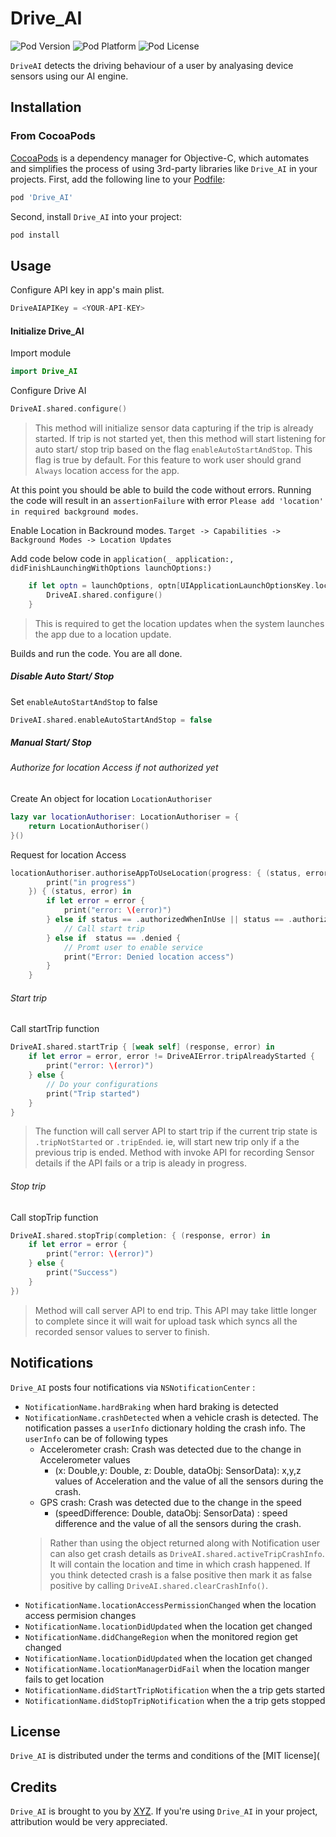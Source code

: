 # Drive_AI

![Pod Version](https://img.shields.io/cocoapods/v/SVProgressHUD.svg?style=flat)
![Pod Platform](https://img.shields.io/cocoapods/p/SVProgressHUD.svg?style=flat)
![Pod License](https://img.shields.io/cocoapods/l/SVProgressHUD.svg?style=flat)

`DriveAI` detects the driving behaviour of a user by analyasing device sensors using our AI engine.

## Installation

### From CocoaPods

[CocoaPods](http://cocoapods.org) is a dependency manager for Objective-C, which automates and simplifies the process of using 3rd-party libraries like `Drive_AI` in your projects. First, add the following line to your [Podfile](http://guides.cocoapods.org/using/using-cocoapods.html):

```ruby
pod 'Drive_AI'
```
Second, install `Drive_AI` into your project:

```ruby
pod install
```

## Usage

Configure API key in app's main plist.
```swift
DriveAIAPIKey = <YOUR-API-KEY>
```
#### Initialize Drive_AI
Import module
```swift
import Drive_AI
```
Configure Drive AI
```swift
DriveAI.shared.configure()
```
> This method will initialize sensor data capturing if the trip is already started. If trip is not started yet, then this method will start listening for auto start/ stop trip based on the flag ```enableAutoStartAndStop```. This flag is true by default. For this feature to work user should grand ```Always``` location access for the app.

At this point you should be able to build the code without errors. Running the code will result in an ```assertionFailure``` with error ```Please add 'location' in required background modes```.

Enable Location in Backround modes.
```Target -> Capabilities -> Background Modes -> Location Updates```

Add code below code in ```application(_ application:, didFinishLaunchingWithOptions launchOptions:)```

```swift
    if let optn = launchOptions, optn[UIApplicationLaunchOptionsKey.location] != nil {
    	DriveAI.shared.configure()
    }
```
> This is required to get the location updates when the system launches the app due to a location update.

Builds and run the code. You are all done.

##### Disable Auto Start/ Stop

Set ```enableAutoStartAndStop``` to false
```swift
DriveAI.shared.enableAutoStartAndStop = false
```
##### Manual Start/ Stop

###### Authorize for location Access if not authorized yet
Create An object for location `LocationAuthoriser`
```swift
lazy var locationAuthoriser: LocationAuthoriser = {
    return LocationAuthoriser()
}()
```
Request for location Access
```swift
locationAuthoriser.authoriseAppToUseLocation(progress: { (status, error) in
	    print("in progress")
	}) { (status, error) in
		if let error = error {
			print("error: \(error)")
		} else if status == .authorizedWhenInUse || status == .authorizedAlways  {
			// Call start trip
		} else if  status == .denied {
			// Promt user to enable service
			print("Error: Denied location access")
		}
	}
```
###### Start trip

Call startTrip function
```swift
DriveAI.shared.startTrip { [weak self] (response, error) in
    if let error = error, error != DriveAIError.tripAlreadyStarted {
		print("error: \(error)")
    } else {
        // Do your configurations
        print("Trip started")
    }
}
```
> The function will call server API to start trip if the current trip state is `.tripNotStarted` or `.tripEnded`. ie, will start new trip only if a the previous trip is ended. Method with invoke API for recording Sensor details if the API fails or a trip is aleady in progress.

###### Stop trip
Call stopTrip function
```swift
DriveAI.shared.stopTrip(completion: { (response, error) in
    if let error = error {
        print("error: \(error)")
    } else {                       	
        print("Success")
    }
})
```
> Method will call server API to end trip. This API may take little longer to complete since it will wait for upload task which syncs all the recorded sensor values to server to finish.

## Notifications

`Drive_AI` posts four notifications via `NSNotificationCenter` :
* `NotificationName.hardBraking` when hard braking is detected
* `NotificationName.crashDetected` when a vehicle crash is detected. The notification passes a `userInfo` dictionary holding the crash info. The `userInfo` can be of following types
    * Accelerometer crash: Crash was detected due to the change in Accelerometer values
        * (x: Double,y: Double, z: Double, dataObj: SensorData): x,y,z values of Acceleration and the value of all the sensors during the crash.
    * GPS crash: Crash was detected due to the change in the speed
        * (speedDifference: Double, dataObj: SensorData) : speed difference and the value of all the sensors during the crash.
    > Rather than using the object returned along with Notification user can also get crash details as `DriveAI.shared.activeTripCrashInfo`. It will contain the location and time in which crash happened. If you think detected crash is a false positive then mark it as false positive by calling `DriveAI.shared.clearCrashInfo()`.
* `NotificationName.locationAccessPermissionChanged` when the location access permision changes
* `NotificationName.locationDidUpdated` when the location get changed
* `NotificationName.didChangeRegion` when the monitored region get changed
* `NotificationName.locationDidUpdated` when the location get changed
* `NotificationName.locationManagerDidFail` when the location manger fails to get location
* `NotificationName.didStartTripNotification` when the a trip gets started
* `NotificationName.didStopTripNotification` when the a trip gets stopped

## License

`Drive_AI` is distributed under the terms and conditions of the [MIT license](

## Credits

`Drive_AI` is brought to you by [XYZ](https://stackoverflow.com). If you're using `Drive_AI` in your project, attribution would be very appreciated.
